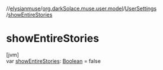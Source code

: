 //[elysianmuse](../../../index.md)/[org.darkSolace.muse.user.model](../index.md)/[UserSettings](index.md)
/[showEntireStories](show-entire-stories.md)

# showEntireStories

[jvm]\
var [showEntireStories](show-entire-stories.md): [Boolean](https://kotlinlang.org/api/latest/jvm/stdlib/kotlin/-boolean/index.html)
= false
